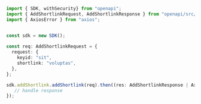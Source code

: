 <!-- Start SDK Example Usage -->
```typescript
import { SDK, withSecurity} from "openapi";
import { AddShortlinkRequest, AddShortlinkResponse } from "openapi/src/sdk/models/operations";
import { AxiosError } from "axios";


const sdk = new SDK();
    
const req: AddShortlinkRequest = {
  request: {
    keyid: "sit",
    shortlink: "voluptas",
  },
};

sdk.addShortlink.addShortlink(req).then((res: AddShortlinkResponse | AxiosError) => {
   // handle response
});
```
<!-- End SDK Example Usage -->